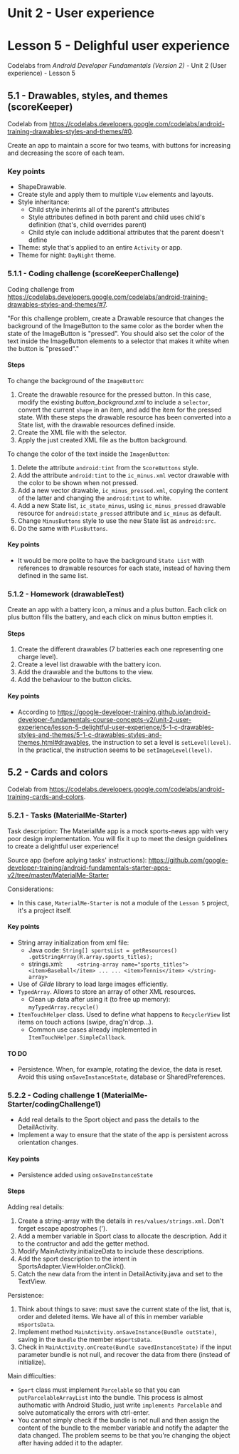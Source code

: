 # Unit 2 - User experience

# Lesson 5 - Delighful user experience

Codelabs from *Android Developer Fundamentals (Version 2)* - Unit 2 (User experience) - Lesson 5

## 5.1 - Drawables, styles, and themes (scoreKeeper)

Codelab from https://codelabs.developers.google.com/codelabs/android-training-drawables-styles-and-themes/#0.

Create an app to maintain a score for two teams, with buttons for increasing and decreasing the score of each team.

 ### Key points
   - ShapeDrawable.
   - Create style and apply them to multiple `View` elements and layouts.
   - Style inheritance:
     - Child style inherints all of the parent's attributes
     - Style attributes defined in both parent and child uses child's definition (that's, child overrides parent)
     - Child style can include additional attributes that the parent doesn't define
   - Theme: style that's applied to an entire `Activity` or app.
   - Theme for night: `DayNight` theme.

### 5.1.1 - Coding challenge (scoreKeeperChallenge)

Coding challenge from https://codelabs.developers.google.com/codelabs/android-training-drawables-styles-and-themes/#7.

  "For this challenge problem, create a Drawable resource that changes the background of the ImageButton to the same color as the border when the state of the ImageButton is "pressed". You should also set the color of the text inside the ImageButton elements to a selector that makes it white when the button is "pressed"."
  
#### Steps

To change the background of the `ImageButton`:
  1. Create the drawable resource for the pressed button.
    In this case, modify the existing *button_background.xml* to include a `selector`, convert the current `shape` in an item, and add the item for the pressed state. With these steps the drawable resource has been converted into a State list, with the drawable resources defined inside.
  2. Create the XML file with the selector.
  3. Apply the just created XML file as the button background.
  
To change the color of the text inside the `ImagenButton`:
  1. Delete the attribute `android:tint` from the `ScoreButtons` style.
  2. Add the attribute `android:tint` to the `ic_minus.xml` vector drawable with the color to be shown when not pressed.
  3. Add a new vector drawable, `ic_minus_pressed.xml`, copying the content of the latter and changing the `android:tint` to white.
  4. Add a new State list, `ic_state_minus`,  using `ic_minus_pressed` drawable resource for `android:state_pressed` attribute and `ic_minus` as default.
  5. Change `MinusButtons` style to use the new State list as `android:src`.
  6. Do the same with `PlusButtons`.
  
#### Key points
  - It would be more polite to have the background `State List` with references to drawable resources for each state, instead of having them defined in the same list.
  
### 5.1.2 - Homework (drawableTest)

Create an app with a battery icon, a minus and a plus button. Each click on plus button fills the battery, and each click on minus button empties it.

#### Steps
  1. Create the different drawables (7 batteries each one representing one charge level).
  2. Create a level list drawable with the battery icon.
  3. Add the drawable and the buttons to the view.
  4. Add the behaviour to the button clicks.     
  
#### Key points
  - According to https://google-developer-training.github.io/android-developer-fundamentals-course-concepts-v2/unit-2-user-experience/lesson-5-delightful-user-experience/5-1-c-drawables-styles-and-themes/5-1-c-drawables-styles-and-themes.html#drawables, the instruction to set a level is `setLevel(level)`.
    In the practical, the instruction seems to be `setImageLevel(level)`.

## 5.2 - Cards and colors

Codelab from https://codelabs.developers.google.com/codelabs/android-training-cards-and-colors.

### 5.2.1 - Tasks (MaterialMe-Starter)

Task description:
The MaterialMe app is a mock sports-news app with very poor design implementation. You will fix it up to meet the design guidelines to create a delightful user experience!

Source app (before aplying tasks' instructions): https://github.com/google-developer-training/android-fundamentals-starter-apps-v2/tree/master/MaterialMe-Starter

Considerations:
  - In this case, `MaterialMe-Starter` is not a module of the `Lesson 5` project, it's a project itself.
  
#### Key points
  - String array initialization from xml file:
    - Java code: 
      `String[] sportsList = getResources()
                                 .getStringArray(R.array.sports_titles);`
    - strings.xml:
      `    <string-array name="sports_titles">
               <item>Baseball</item>
               ...
               ...
               <item>Tennis</item>
           </string-array>`
  - Use of *Glide* library to load large images efficiently.
  - `TypedArray`. Allows to store an array of other XML resources.
    - Clean up data after using it (to free up memory): `myTypedArray.recycle()`
  - `ItemTouchHelper` class. Used to define what happens to `RecyclerView` list items on touch actions (swipe, drag'n'drop...).
    - Common use cases already implemented in `ItemTouchHelper.SimpleCallback`.

#### TO DO
  - Persistence. When, for example, rotating the device, the data is reset. Avoid this using `onSaveInstanceState`, database or SharedPreferences.
  
### 5.2.2 - Coding challenge 1 (MaterialMe-Starter/codingChallenge1)

  - Add real details to the Sport object and pass the details to the DetailActivity.
  - Implement a way to ensure that the state of the app is persistent across orientation changes.

#### Key points
  - Persistence added using `onSaveInstanceState`
  
#### Steps

Adding real details:

  1. Create a string-array with the details in `res/values/strings.xml`.
    Don't forget escape apostrophes (\').
  2. Add a member variable in Sport class to allocate the description. Add it to the contructor and add the getter method.
  3. Modify MainActivity.initializeData to include these descriptions.
  4. Add the sport description to the intent in SportsAdapter.ViewHolder.onClick().
  5. Catch the new data from the intent in DetailActivity.java and set to the TextView.
    
Persistence:
  1. Think about things to save: must save the current state of the list, that is, order and deleted items. We have all of this in member variable `mSportsData`.
  2. Implement method `MainActivity.onSaveInstance(Bundle outState)`, saving in the `Bundle` the member `mSportsData`.
  3. Check in `MainActivity.onCreate(Bundle savedInstanceState)` if the input parameter bundle is not null, and recover the data from there (instead of initialize).
  
Main difficulties:
  - `Sport` class must implement `Parcelable` so that you can `putParcelableArrayList` into the bundle. This process is almost authomatic with Android Studio, just write `implements Parcelable` and solve automatically the errors with ctrl-enter.
  - You cannot simply check if the bundle is not null and then assign the content of the bundle to the member variable and notify the adapter the data changed. The problem seems to be that you're changing the object after having added it to the adapter.       